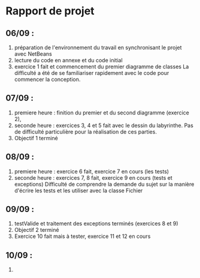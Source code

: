 # Rapport de projet

## 06/09 : 
1. préparation de l'environnement du travail en synchronisant le projet avec NetBeans
2. lecture du code en annexe et du code initial
3. exercice 1 fait et commencement du premier diagramme de classes
La difficulté a été de se familiariser rapidement avec le code pour commencer la conception.

## 07/09 :
1. premiere heure : finition du premier et du second diagramme (exercice 2), 
2. seconde heure : exercices 3,  4 et 5 fait avec le dessin du labyrinthe.
Pas de difficulté particulière pour la réalisation de ces parties.
3. Objectif 1 terminé

## 08/09 :
1. premiere heure : exercice 6 fait, exercice 7 en cours (les tests)
2. seconde heure : exercices 7, 8 fait, exercice 9 en cours (tests et exceptions)
Difficulté de comprendre la demande du sujet sur la manière d'écrire les tests et les utiliser avec la classe Fichier

## 09/09 :
1. testValide et traitement des exceptions terminés (exercices 8 et 9)
2. Objectif 2 terminé
3. Exercice 10 fait mais à tester, exercice 11 et 12 en cours

## 10/09 :
1. 


